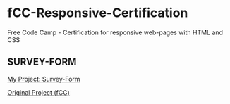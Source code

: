 # fCC-Responsive-Certification
Free Code Camp - Certification for responsive web-pages with HTML and CSS

<h2>SURVEY-FORM</h2>

<p><a href="https://felipe-simario.github.io/fCC-Responsive-Certification/Survey-Form/" target="_blank" >My Project: Survey-Form</a></p>

<p><a href="https://survey-form.freecodecamp.rocks/" target="_blank" >Original Project (fCC)</a></p>

